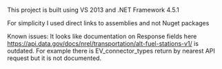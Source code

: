 This project is built using VS 2013 and .NET Framework 4.5.1

For simplicity I used direct links to assemblies and not Nuget packages

Known issues:
It looks like documentation on Response fields here https://api.data.gov/docs/nrel/transportation/alt-fuel-stations-v1/
 is outdated.
For example there is EV_connector_types return by nearest API request but it is not documented.
